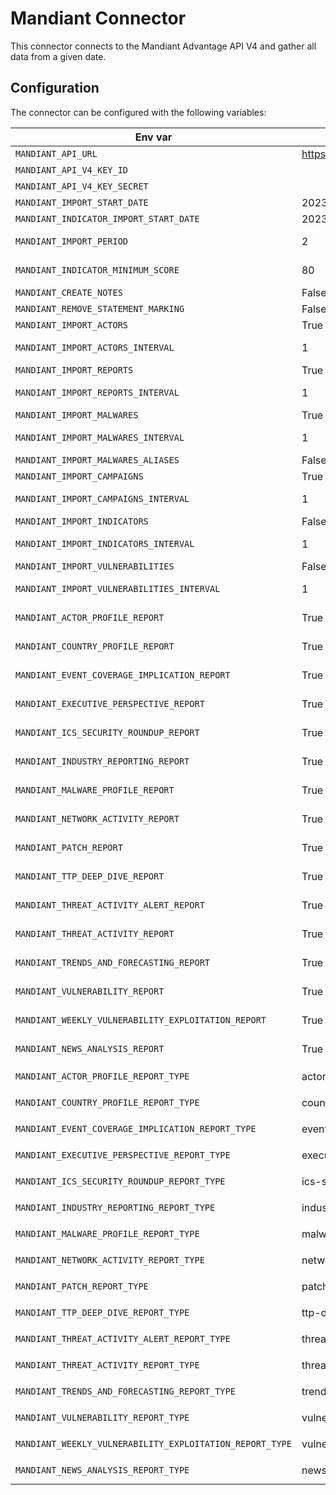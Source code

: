 # Mandiant Connector

This connector connects to the Mandiant Advantage API V4 and gather all data from a given date.

## Configuration

The connector can be configured with the following variables:

| Env var                                                  | Default                               | Description                                                                 |
|----------------------------------------------------------|---------------------------------------|-----------------------------------------------------------------------------|
| `MANDIANT_API_URL`                                       | https://api.intelligence.mandiant.com | URL for the Mandiant API                                                    |
| `MANDIANT_API_V4_KEY_ID`                                 |                                       | Mandiant API Key ID                                                         |
| `MANDIANT_API_V4_KEY_SECRET`                             |                                       | Mandiant API Key Secret                                                     |
| `MANDIANT_IMPORT_START_DATE`                             | 2023-01-01                            | Date to start collect data                                                  |
| `MANDIANT_INDICATOR_IMPORT_START_DATE`                   | 2023-01-01                            | Date to start collect indicators                                            |
| `MANDIANT_IMPORT_PERIOD`                                 | 2                                     | Number of days to fetch in one round trip                                   |
| `MANDIANT_INDICATOR_MINIMUM_SCORE`                       | 80                                    | Minimum score (based on mscore) that an indicator must have to be processed |
| `MANDIANT_CREATE_NOTES`                                  | False                                 | Create notes                                                                |
| `MANDIANT_REMOVE_STATEMENT_MARKING`                      | False                                 | Remove statement marking                                                    |
| `MANDIANT_IMPORT_ACTORS`                                 | True                                  | Enable to collect actors                                                    |
| `MANDIANT_IMPORT_ACTORS_INTERVAL`                        | 1                                     | Interval in hours to check and collect new actors                           |
| `MANDIANT_IMPORT_REPORTS`                                | True                                  | Enable to collect reports                                                   |
| `MANDIANT_IMPORT_REPORTS_INTERVAL`                       | 1                                     | Interval in hours to check and collect new reports                          |
| `MANDIANT_IMPORT_MALWARES`                               | True                                  | Enable to collect malwares                                                  |
| `MANDIANT_IMPORT_MALWARES_INTERVAL`                      | 1                                     | Interval in hours to check and collect new malwares                         |
| `MANDIANT_IMPORT_MALWARES_ALIASES`                       | False                                 | Import malware aliases                                                      |
| `MANDIANT_IMPORT_CAMPAIGNS`                              | True                                  | Enable to collect campaigns                                                 |
| `MANDIANT_IMPORT_CAMPAIGNS_INTERVAL`                     | 1                                     | Interval in hours to check and collect new campaigns                        |
| `MANDIANT_IMPORT_INDICATORS`                             | False                                 | Enable to collect indicators                                                |
| `MANDIANT_IMPORT_INDICATORS_INTERVAL`                    | 1                                     | Interval in hours to check and collect new indicators                       |
| `MANDIANT_IMPORT_VULNERABILITIES`                        | False                                 | Enable to collect vulnerabilities                                           |
| `MANDIANT_IMPORT_VULNERABILITIES_INTERVAL`               | 1                                     | Interval in hours to check and collect new vulnerabilities                  |
| `MANDIANT_ACTOR_PROFILE_REPORT`                          | True                                  | Enable to collect report type actor profile                                 |
| `MANDIANT_COUNTRY_PROFILE_REPORT`                        | True                                  | Enable to collect report type country_profile                               |
| `MANDIANT_EVENT_COVERAGE_IMPLICATION_REPORT`             | True                                  | Enable to collect report type event_coverage_implication                    |
| `MANDIANT_EXECUTIVE_PERSPECTIVE_REPORT`                  | True                                  | Enable to collect report type executive_perspective                         |
| `MANDIANT_ICS_SECURITY_ROUNDUP_REPORT`                   | True                                  | Enable to collect report type ics_security_roundup                          |
| `MANDIANT_INDUSTRY_REPORTING_REPORT`                     | True                                  | Enable to collect report type industry_reporting                            |
| `MANDIANT_MALWARE_PROFILE_REPORT`                        | True                                  | Enable to collect report type malware_profile                               |
| `MANDIANT_NETWORK_ACTIVITY_REPORT`                       | True                                  | Enable to collect report type network_activity_reports                      |
| `MANDIANT_PATCH_REPORT`                                  | True                                  | Enable to collect report type patch_report                                  |
| `MANDIANT_TTP_DEEP_DIVE_REPORT`                          | True                                  | Enable to collect report type ttp_deep_dive                                 |
| `MANDIANT_THREAT_ACTIVITY_ALERT_REPORT`                  | True                                  | Enable to collect report type threat_activity_alert                         |
| `MANDIANT_THREAT_ACTIVITY_REPORT`                        | True                                  | Enable to collect report type threat_activity_report                        |
| `MANDIANT_TRENDS_AND_FORECASTING_REPORT`                 | True                                  | Enable to collect report type trends_and_forecasting                        |
| `MANDIANT_VULNERABILITY_REPORT`                          | True                                  | Enable to collect report type vulnerability_report                          |
| `MANDIANT_WEEKLY_VULNERABILITY_EXPLOITATION_REPORT`      | True                                  | Enable to collect report type weekly_vulnerability_exploitation_report      |
| `MANDIANT_NEWS_ANALYSIS_REPORT`                          | True                                  | Enable to collect report type news_analysis                                 |
| `MANDIANT_ACTOR_PROFILE_REPORT_TYPE`                     | actor-profile                         | Report type on vocabulary `report_types_ov`                                 |
| `MANDIANT_COUNTRY_PROFILE_REPORT_TYPE`                   | country-profile                       | Report type on vocabulary `report_types_ov`                                 |
| `MANDIANT_EVENT_COVERAGE_IMPLICATION_REPORT_TYPE`        | event-coverage                        | Report type on vocabulary `report_types_ov`                                 |
| `MANDIANT_EXECUTIVE_PERSPECTIVE_REPORT_TYPE`             | executive-perspective                 | Report type on vocabulary `report_types_ov`                                 |
| `MANDIANT_ICS_SECURITY_ROUNDUP_REPORT_TYPE`              | ics-security-roundup                  | Report type on vocabulary `report_types_ov`                                 |
| `MANDIANT_INDUSTRY_REPORTING_REPORT_TYPE`                | industry                              | Report type on vocabulary `report_types_ov`                                 |
| `MANDIANT_MALWARE_PROFILE_REPORT_TYPE`                   | malware-profile                       | Report type on vocabulary `report_types_ov`                                 |
| `MANDIANT_NETWORK_ACTIVITY_REPORT_TYPE`                  | network-activity                      | Report type on vocabulary `report_types_ov`                                 |
| `MANDIANT_PATCH_REPORT_TYPE`                             | patch                                 | Report type on vocabulary `report_types_ov`                                 |
| `MANDIANT_TTP_DEEP_DIVE_REPORT_TYPE`                     | ttp-deep-dive                         | Report type on vocabulary `report_types_ov`                                 |
| `MANDIANT_THREAT_ACTIVITY_ALERT_REPORT_TYPE`             | threat-alert                          | Report type on vocabulary `report_types_ov`                                 |
| `MANDIANT_THREAT_ACTIVITY_REPORT_TYPE`                   | threat-activity                       | Report type on vocabulary `report_types_ov`                                 |
| `MANDIANT_TRENDS_AND_FORECASTING_REPORT_TYPE`            | trends-forecasting                    | Report type on vocabulary `report_types_ov`                                 |
| `MANDIANT_VULNERABILITY_REPORT_TYPE`                     | vulnerability                         | Report type on vocabulary `report_types_ov`                                 |
| `MANDIANT_WEEKLY_VULNERABILITY_EXPLOITATION_REPORT_TYPE` | vulnerability-exploitation            | Report type on vocabulary `report_types_ov`                                 |
| `MANDIANT_NEWS_ANALYSIS_REPORT_TYPE`                     | news-analysis                         | Report type on vocabulary `report_types_ov`                                 |